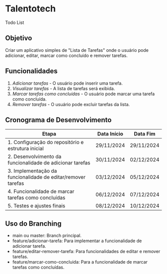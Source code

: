 # Talentotech
 Todo List

## Objetivo
Criar um aplicativo simples de "Lista de Tarefas" onde o usuário pode adicionar, editar, marcar como concluído e remover tarefas.

## Funcionalidades
1. *Adicionar tarefas* - O usuário pode inserir uma tarefa.
2. *Visualizar tarefas* - A lista de tarefas será exibida.
3. *Marcar tarefas como concluídas* - O usuário pode marcar uma tarefa como concluída.
4. *Remover tarefas* - O usuário pode excluir tarefas da lista.

## Cronograma de Desenvolvimento

| Etapa                     | Data Início | Data Fim   |
|---------------------------|-------------|------------|
| 1. Configuração do repositório e estrutura inicial | 29/11/2024  | 29/11/2024 |
| 2. Desenvolvimento da funcionalidade de adicionar tarefas | 30/11/2024 | 02/12/2024 |
| 3. Implementação da funcionalidade de editar/remover tarefas | 03/12/2024 | 05/12/2024 |
| 4. Funcionalidade de marcar tarefas como concluídas | 06/12/2024 | 07/12/2024 |
| 5. Testes e ajustes finais | 08/12/2024 | 10/12/2024 |

## Uso do Branching
- main ou master: Branch principal.
- feature/adicionar-tarefa: Para implementar a funcionalidade de adicionar tarefa.
- feature/editar-remover-tarefa: Para funcionalidades de editar e remover tarefas.
- feature/marcar-como-concluida: Para a funcionalidade de marcar tarefas como concluídas.
